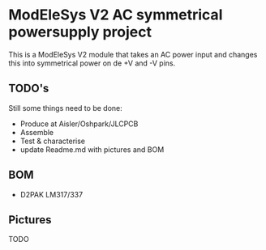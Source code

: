 # ModEleSys V2 AC symmetrical powersupply project
This is a ModEleSys V2 module that takes an AC power input and changes this into symmetrical power on de +V and -V pins.
## TODO's
Still some things need to be done:
* Produce at Aisler/Oshpark/JLCPCB
* Assemble
* Test & characterise
* update Readme.md with pictures and BOM
## BOM
* D2PAK LM317/337
## Pictures
TODO

